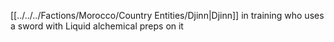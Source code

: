 [[../../../Factions/Morocco/Country Entities/Djinn|Djinn]] in training who uses a sword with Liquid alchemical preps on it